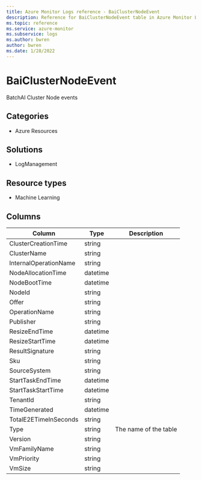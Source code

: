 ```yaml
---
title: Azure Monitor Logs reference - BaiClusterNodeEvent
description: Reference for BaiClusterNodeEvent table in Azure Monitor Logs.
ms.topic: reference
ms.service: azure-monitor
ms.subservice: logs
ms.author: bwren
author: bwren
ms.date: 1/28/2022
---
```


# BaiClusterNodeEvent

 BatchAI Cluster Node events

## Categories

- Azure Resources
## Solutions

- LogManagement
## Resource types

- Machine Learning




## Columns

| Column | Type | Description |
| --- | --- | --- |
| ClusterCreationTime | string |  |
| ClusterName | string |  |
| InternalOperationName | string |  |
| NodeAllocationTime | datetime |  |
| NodeBootTime | datetime |  |
| NodeId | string |  |
| Offer | string |  |
| OperationName | string |  |
| Publisher | string |  |
| ResizeEndTime | datetime |  |
| ResizeStartTime | datetime |  |
| ResultSignature | string |  |
| Sku | string |  |
| SourceSystem | string |  |
| StartTaskEndTime | datetime |  |
| StartTaskStartTime | datetime |  |
| TenantId | string |  |
| TimeGenerated | datetime |  |
| TotalE2ETimeInSeconds | string |  |
| Type | string | The name of the table |
| Version | string |  |
| VmFamilyName | string |  |
| VmPriority | string |  |
| VmSize | string |  |
